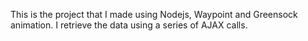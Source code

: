 This is the project that I made using Nodejs, Waypoint and Greensock animation. 
I retrieve the data using a series of AJAX calls.
